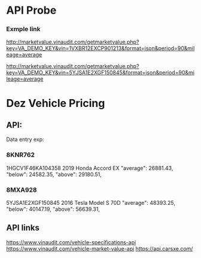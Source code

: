 # API Probe

### Exmple link

http://marketvalue.vinaudit.com/getmarketvalue.php?key=VA_DEMO_KEY&vin=1VXBR12EXCP901213&format=json&period=90&mileage=average

http://marketvalue.vinaudit.com/getmarketvalue.php?key=VA_DEMO_KEY&vin=5YJSA1E2XGF150845&format=json&period=90&mileage=average

# Dez Vehicle Pricing

## API:

Data entry exp:

### 8KNR762

1HGCV1F46KA104358
2019 Honda Accord EX
"average": 26881.43,
"below": 24582.35,
"above": 29180.51,

### 8MXA928

5YJSA1E2XGF150845
2016 Tesla Model S 70D
"average": 48393.25,
"below": 40147.19,
"above": 56639.31,

## API links

https://www.vinaudit.com/vehicle-specifications-api
https://www.vinaudit.com/vehicle-market-value-api
https://api.carsxe.com/
